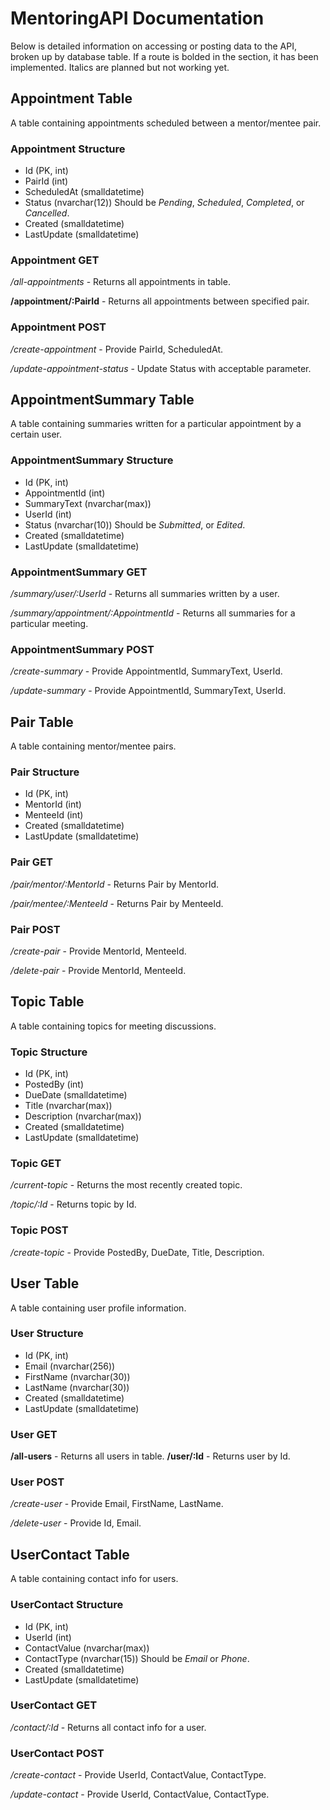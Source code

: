 # MentoringAPI Documentation
Below is detailed information on accessing or posting data to the API, broken up by database table.
If a route is bolded in the section, it has been implemented. Italics are planned but not working yet.

## Appointment Table
A table containing appointments scheduled between a mentor/mentee pair.

### Appointment Structure
* Id (PK, int)
* PairId (int)
* ScheduledAt (smalldatetime)
* Status (nvarchar(12)) Should be *Pending*, *Scheduled*, *Completed*, or *Cancelled*.
* Created (smalldatetime)
* LastUpdate (smalldatetime)

### Appointment GET
*/all-appointments* - Returns all appointments in table.

**/appointment/:PairId** - Returns all appointments between specified pair.

### Appointment POST
*/create-appointment* - Provide PairId, ScheduledAt.

*/update-appointment-status* - Update Status with acceptable parameter.

## AppointmentSummary Table
A table containing summaries written for a particular appointment by a certain user.

### AppointmentSummary Structure
* Id (PK, int)
* AppointmentId (int)
* SummaryText (nvarchar(max))
* UserId (int)
* Status (nvarchar(10)) Should be *Submitted*, or *Edited*.
* Created (smalldatetime)
* LastUpdate (smalldatetime)

### AppointmentSummary GET
*/summary/user/:UserId* - Returns all summaries written by a user.

*/summary/appointment/:AppointmentId* - Returns all summaries for a particular meeting.

### AppointmentSummary POST
*/create-summary* - Provide AppointmentId, SummaryText, UserId.

*/update-summary* - Provide AppointmentId, SummaryText, UserId.

## Pair Table
A table containing mentor/mentee pairs.

### Pair Structure
* Id (PK, int)
* MentorId (int)
* MenteeId (int)
* Created (smalldatetime)
* LastUpdate (smalldatetime)

### Pair GET
*/pair/mentor/:MentorId* - Returns Pair by MentorId.

*/pair/mentee/:MenteeId* - Returns Pair by MenteeId.

### Pair POST
*/create-pair* - Provide MentorId, MenteeId.

*/delete-pair* - Provide MentorId, MenteeId.

## Topic Table
A table containing topics for meeting discussions.

### Topic Structure
* Id (PK, int)
* PostedBy (int)
* DueDate (smalldatetime)
* Title (nvarchar(max))
* Description (nvarchar(max))
* Created (smalldatetime)
* LastUpdate (smalldatetime)

### Topic GET
*/current-topic* - Returns the most recently created topic.

*/topic/:Id* - Returns topic by Id.

### Topic POST
*/create-topic* - Provide PostedBy, DueDate, Title, Description.

## User Table
A table containing user profile information.

### User Structure
* Id (PK, int)
* Email (nvarchar(256))
* FirstName (nvarchar(30))
* LastName (nvarchar(30))
* Created (smalldatetime)
* LastUpdate (smalldatetime)

### User GET
**/all-users** - Returns all users in table.
**/user/:Id** - Returns user by Id.

### User POST
*/create-user* - Provide Email, FirstName, LastName.

*/delete-user* - Provide Id, Email.

## UserContact Table
A table containing contact info for users.

### UserContact Structure
* Id (PK, int)
* UserId (int)
* ContactValue (nvarchar(max))
* ContactType (nvarchar(15)) Should be *Email* or *Phone*.
* Created (smalldatetime)
* LastUpdate (smalldatetime)

### UserContact GET
*/contact/:Id* - Returns all contact info for a user.

### UserContact POST
*/create-contact* - Provide UserId, ContactValue, ContactType.

*/update-contact* - Provide UserId, ContactValue, ContactType.
